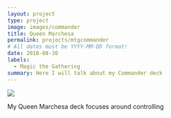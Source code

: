 ```yaml
---
layout: project
type: project
image: images/commander
title: Queen Marchesa
permalink: projects/mtgcommander
# All dates must be YYYY-MM-DD format!
date: 2018-08-30
labels:
  - Magic the Gathering
summary: Here I will talk about my Commander deck  
---
```


<img class="ui image" src="{{ site.baseurl }}/images/queenmarchesa.jpg">

My Queen Marchesa deck focuses around controlling 
